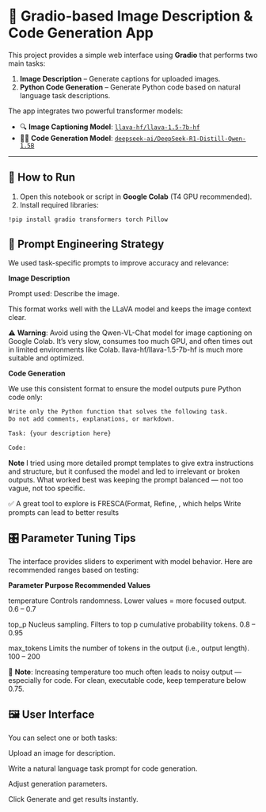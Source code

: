 # 🧠 Gradio-based Image Description & Code Generation App

This project provides a simple web interface using **Gradio** that performs two main tasks:

1. **Image Description** – Generate captions for uploaded images.
2. **Python Code Generation** – Generate Python code based on natural language task descriptions.

The app integrates two powerful transformer models:
- 🔍 **Image Captioning Model**: [`llava-hf/llava-1.5-7b-hf`](https://huggingface.co/llava-hf/llava-1.5-7b-hf)
- 👨‍💻 **Code Generation Model**: [`deepseek-ai/DeepSeek-R1-Distill-Qwen-1.5B`](https://huggingface.co/deepseek-ai/DeepSeek-R1-Distill-Qwen-1.5B)

---

## 🚀 How to Run

1. Open this notebook or script in **Google Colab** (T4 GPU recommended).
2. Install required libraries:
```bash
!pip install gradio transformers torch Pillow
```

## 🧪 Prompt Engineering Strategy
We used task-specific prompts to improve accuracy and relevance:

**Image Description**

Prompt used:
<image>Describe the image.

This format works well with the LLaVA model and keeps the image context clear.

⚠️ **Warning**: Avoid using the Qwen-VL-Chat model for image captioning on Google Colab.
It’s very slow, consumes too much GPU, and often times out in limited environments like Colab.
llava-hf/llava-1.5-7b-hf is much more suitable and optimized.

**Code Generation**

We use this consistent format to ensure the model outputs pure Python code only:
```bash
Write only the Python function that solves the following task. 
Do not add comments, explanations, or markdown.

Task: {your description here}

Code:
```

**Note** I tried using more detailed prompt templates to give extra instructions and structure,
but it confused the model and led to irrelevant or broken outputs.
What worked best was keeping the prompt balanced — not too vague, not too specific.

✅ A great tool to explore is FRESCA(Format, Refine, , which helps Write prompts can lead to better results 
## 🎛️ Parameter Tuning Tips
The interface provides sliders to experiment with model behavior. Here are recommended ranges based on testing:

**Parameter	Purpose	Recommended Values**

temperature	Controls randomness. Lower values = more focused output.	0.6 – 0.7

top_p	Nucleus sampling. Filters to top p cumulative probability tokens.	0.8 – 0.95

max_tokens	Limits the number of tokens in the output (i.e., output length).	100 – 200

📌 **Note**: Increasing temperature too much often leads to noisy output — especially for code.
For clean, executable code, keep temperature below 0.75.

## 🖼️ User Interface
You can select one or both tasks:

Upload an image for description.

Write a natural language task prompt for code generation.

Adjust generation parameters.

Click Generate and get results instantly.
